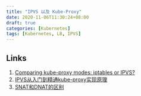 ```yaml
---
title: "IPVS 以及 Kube-Proxy"
date: 2020-11-06T11:30:24+08:00
draft: true
categories: [Kubernetes]
tags: [Kubernetes, LB, IPVS]
---
```


## Links
1. [Comparing kube-proxy modes: iptables or IPVS?](https://www.tigera.io/blog/comparing-kube-proxy-modes-iptables-or-ipvs/)
2. [IPVS从入门到精通kube-proxy实现原理](https://zhuanlan.zhihu.com/p/94418251)
3. [SNAT和DNAT的区别](https://segmentfault.com/q/1010000002389520)




